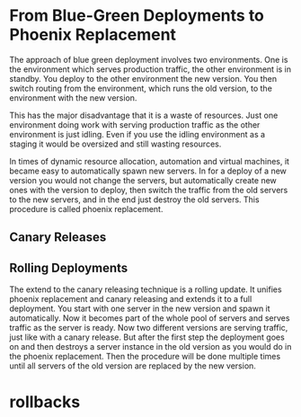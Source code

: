 # From Blue-Green Deployments to Phoenix Replacement

The approach of blue green deployment involves two environments. One
is the environment which serves production traffic, the other
environment is in standby. You deploy to the other environment the new
version. You then switch routing from the environment, which runs the old
version, to the environment with the new version.

This has the major disadvantage that it is a waste of resources. Just
one environment doing work with serving production traffic as the
other environment is just idling. Even if you use the idling
environment as a staging it would be oversized and still wasting
resources.

In times of dynamic resource allocation, automation and virtual
machines, it became easy to automatically spawn new servers. In for a
deploy of a new version you would not change the servers, but
automatically create new ones with the version to deploy, then switch
the traffic from the old servers to the new servers, and in the end
just destroy the old servers. This procedure is called phoenix
replacement.


## Canary Releases


## Rolling Deployments

The extend to the canary releasing technique is a rolling update. It
unifies phoenix replacement and canary releasing and extends it to a
full deployment. You start with one server in the new version and
spawn it automatically. Now it becomes part of the whole pool of
servers and serves traffic as the server is ready. Now two different
versions are serving traffic, just like with a canary release. But
after the first step the deployment goes on and then destroys a server
instance in the old version as you would do in the phoenix
replacement. Then the procedure will be done multiple times until all
servers of the old version are replaced by the new version.

# rollbacks
